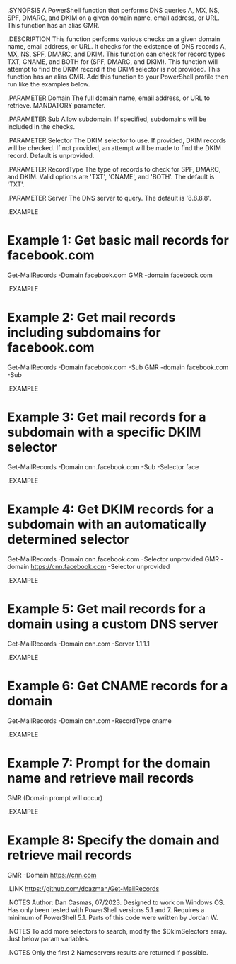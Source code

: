 .SYNOPSIS
A PowerShell function that performs DNS queries A, MX, NS, SPF, DMARC, and DKIM on a given domain name, email address, or URL.
This function has an alias GMR.

.DESCRIPTION
This function performs various checks on a given domain name, email address, or URL. It checks for the existence of DNS records A, MX, NS, SPF, DMARC, and DKIM.
This function can check for record types TXT, CNAME, and BOTH for (SPF, DMARC, and DKIM).
This function will attempt to find the DKIM record if the DKIM selector is not provided.
This function has an alias GMR.
Add this function to your PowerShell profile then run like the examples below.

.PARAMETER Domain
The full domain name, email address, or URL to retrieve. MANDATORY parameter.

.PARAMETER Sub
Allow subdomain. If specified, subdomains will be included in the checks.

.PARAMETER Selector
The DKIM selector to use. If provided, DKIM records will be checked. If not provided, an attempt will be made to find the DKIM record. Default is unprovided.

.PARAMETER RecordType
The type of records to check for SPF, DMARC, and DKIM. Valid options are 'TXT', 'CNAME', and 'BOTH'. The default is 'TXT'.

.PARAMETER Server
The DNS server to query. The default is '8.8.8.8'.

.EXAMPLE
# Example 1: Get basic mail records for facebook.com
Get-MailRecords -Domain facebook.com
GMR -domain facebook.com

.EXAMPLE
# Example 2: Get mail records including subdomains for facebook.com
Get-MailRecords -Domain facebook.com -Sub
GMR -domain facebook.com -Sub

.EXAMPLE
# Example 3: Get mail records for a subdomain with a specific DKIM selector
Get-MailRecords -Domain cnn.facebook.com -Sub -Selector face

.EXAMPLE
# Example 4: Get DKIM records for a subdomain with an automatically determined selector
Get-MailRecords -Domain cnn.facebook.com -Selector unprovided
GMR -domain https://cnn.facebook.com -Selector unprovided

.EXAMPLE
# Example 5: Get mail records for a domain using a custom DNS server
Get-MailRecords -Domain cnn.com -Server 1.1.1.1

.EXAMPLE
# Example 6: Get CNAME records for a domain
Get-MailRecords -Domain cnn.com -RecordType cname

.EXAMPLE
# Example 7: Prompt for the domain name and retrieve mail records
GMR (Domain prompt will occur)

.EXAMPLE
# Example 8: Specify the domain and retrieve mail records
GMR -Domain https://cnn.com

.LINK
https://github.com/dcazman/Get-MailRecords

.NOTES
Author: Dan Casmas, 07/2023. Designed to work on Windows OS. Has only been tested with PowerShell versions 5.1 and 7. Requires a minimum of PowerShell 5.1.
Parts of this code were written by Jordan W.

.NOTES
To add more selectors to search, modify the $DkimSelectors array. Just below param variables.

.NOTES
Only the first 2 Nameservers results are returned if possible.
